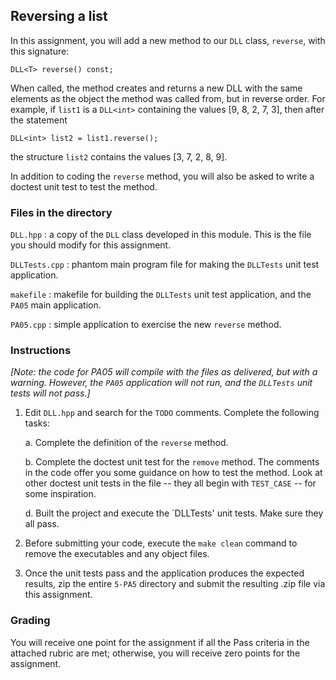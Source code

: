 ﻿## Reversing a list


In this assignment, you will add a new method to our `DLL` class, `reverse`, with this signature:


```
DLL<T> reverse() const;
```


When called, the method creates and returns a new DLL with the same elements as the object the method was called from, but in reverse order. For example, if `list1` is a `DLL<int>` containing the values [9, 8, 2, 7, 3], then after the statement


```
DLL<int> list2 = list1.reverse();
```


the structure `list2` contains the values [3, 7, 2, 8, 9]. 


In addition to coding the `reverse` method, you will also be asked to write a doctest unit test to test the method. 


### Files in the directory


`DLL.hpp` : a copy of the `DLL` class developed in this module. This is the file you should modify for this assignment.


`DLLTests.cpp` : phantom main program file for making the `DLLTests` unit test application.


`makefile` : makefile for building the `DLLTests` unit test application, and the `PA05` main application.


`PA05.cpp` : simple application to exercise the new `reverse` method. 


### Instructions


*[Note: the code for PA05 will compile with the files as delivered, but with a warning. However, the `PA05` application will not run, and the `DLLTests` unit tests will not pass.]* 


1. Edit `DLL.hpp` and search for the `TODO` comments. Complete the following tasks:


    a. Complete the definition of the `reverse` method.


    b. Complete the doctest unit test for the `remove` method. The comments in the code offer you some guidance on how to test the method. Look at other doctest unit tests in the file -- they all begin with `TEST_CASE` -- for some inspiration. 


    d. Built the project and execute the `DLLTests' unit tests. Make sure they all pass.


2. Before submitting your code, execute the `make clean` command to remove the executables and any object files.


3. Once the unit tests pass and the application produces the expected results, zip the entire `5-PA5` directory and submit the resulting .zip file via this assignment.


### Grading


You will receive one point for the assignment if all the Pass criteria in the attached rubric are met; otherwise, you will receive zero points for the assignment.